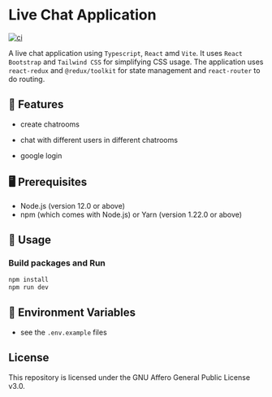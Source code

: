 # Live Chat Application
[![ci](https://github.com/ttiimmothy/live-chat-application/actions/workflows/ci.yml/badge.svg)](https://github.com/ttiimmothy/live-chat-application/actions/workflows/ci.yml)

A live chat application using `Typescript`, `React` amd `Vite`. It uses `React Bootstrap` and `Tailwind CSS` for simplifying CSS usage. The application uses `react-redux` and `@redux/toolkit` for state management and `react-router` to do routing.

## 🎯 Features

- create chatrooms
<!-- - real time chats update -->
- chat with different users in different chatrooms
<!-- - delete chatrooms
- correct the message if you want -->
- google login

## 🖥 Prerequisites

- Node.js (version 12.0 or above)
- npm (which comes with Node.js) or Yarn (version 1.22.0 or above)

## 🔧 Usage
### Build packages and Run

```TypeScript
npm install
npm run dev
```

## :scroll: Environment Variables

- see the `.env.example` files

## License

This repository is licensed under the GNU Affero General Public License v3.0.